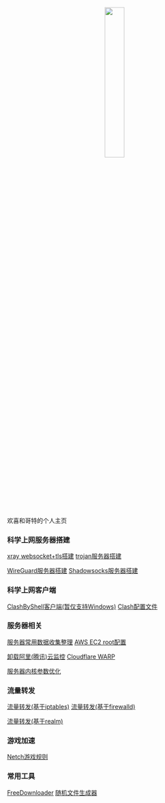<h1 align="center">
  <img src="https://user-images.githubusercontent.com/38959826/111804934-84c3c480-890b-11eb-802f-4983e8f3edc5.png" width="30%" height="30%">
</h1>

欢喜和哥特的个人主页

### 科学上网服务器搭建

[xray websocket+tls搭建](https://hxhddns.top/xray-websocket-tls/)  [trojan服务器搭建](https://hxhddns.top/TrojanServerByXray)

[WireGuard服务器搭建](https://hxhddns.top/WireGuardServer/)  [Shadowsocks服务器搭建](https://hxhddns.top/SSServerByXray)

### 科学上网客户端

[ClashByShell客户端(暂仅支持Windows)](https://hxhddns.top/ClashByShell/)  [Clash配置文件](https://hxhddns.top/Clash-Config/)

### 服务器相关

[服务器常用数据收集整理](https://hxhddns.top/GreatDNS/)  [AWS EC2 root配置](https://hxhddns.top/AWSECSRoot/)  

[卸载阿里(腾讯)云监控](https://hxhddns.top/AliyunProtectUninstall/)  [Cloudflare WARP](https://hxhddns.top/Cloudflare_WARP_Connect)

[服务器内核参数优化](https://hxhddns.top/TCPOptimization/)

### 流量转发

[流量转发(基于iptables)](https://hxhddns.top/NATConfigGenerator-iptables/)  [流量转发(基于firewalld)](https://hxhddns.top/NATConfigGenerator/)

[流量转发(基于realm)](https://hxhddns.top/realm-portforwarder/)

### 游戏加速

[Netch游戏规则](https://hxhddns.top/Netch-Rules/)

### 常用工具

[FreeDownloader](https://hxhddns.top/FreeDownloader/)  [随机文件生成器](https://github.com/HXHGTS/DumpGenerator)

